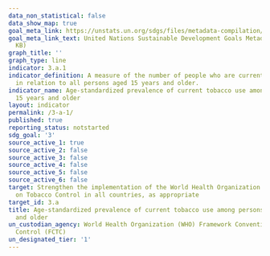 ```yaml
---
data_non_statistical: false
data_show_map: true
goal_meta_link: https://unstats.un.org/sdgs/files/metadata-compilation/Metadata-Goal-3.pdf
goal_meta_link_text: United Nations Sustainable Development Goals Metadata (PDF 866
  KB)
graph_title: ''
graph_type: line
indicator: 3.a.1
indicator_definition: A measure of the number of people who are current tobacco smokers
  in relation to all persons aged 15 years and older.
indicator_name: Age-standardized prevalence of current tobacco use among persons aged
  15 years and older
layout: indicator
permalink: /3-a-1/
published: true
reporting_status: notstarted
sdg_goal: '3'
source_active_1: true
source_active_2: false
source_active_3: false
source_active_4: false
source_active_5: false
source_active_6: false
target: Strengthen the implementation of the World Health Organization Framework Convention
  on Tobacco Control in all countries, as appropriate
target_id: 3.a
title: Age-standardized prevalence of current tobacco use among persons aged 15 years
  and older
un_custodian_agency: World Health Organization (WHO) Framework Convention on Tobacco
  Control (FCTC)
un_designated_tier: '1'
---
```

